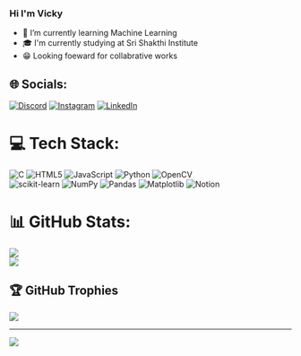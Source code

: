 ### Hi I'm Vicky

- 🌱 I’m currently learning Machine Learning
- 🎓 I'm currently studying at Sri Shakthi Institute
- 😁 Looking foeward for collabrative works


## 🌐 Socials:
[![Discord](https://img.shields.io/badge/Discord-%237289DA.svg?logo=discord&logoColor=white)](https://discord.gg/https://discord.gg/nFNbmJHT) [![Instagram](https://img.shields.io/badge/Instagram-%23E4405F.svg?logo=Instagram&logoColor=white)](https://instagram.com/dark_knight258) [![LinkedIn](https://img.shields.io/badge/LinkedIn-%230077B5.svg?logo=linkedin&logoColor=white)](https://linkedin.com/in/Vignesh-Kumar-098638294) 

# 💻 Tech Stack:
![C](https://img.shields.io/badge/c-%2300599C.svg?style=for-the-badge&logo=c&logoColor=white) ![HTML5](https://img.shields.io/badge/html5-%23E34F26.svg?style=for-the-badge&logo=html5&logoColor=white) ![JavaScript](https://img.shields.io/badge/javascript-%23323330.svg?style=for-the-badge&logo=javascript&logoColor=%23F7DF1E) ![Python](https://img.shields.io/badge/python-3670A0?style=for-the-badge&logo=python&logoColor=ffdd54) ![OpenCV](https://img.shields.io/badge/opencv-%23white.svg?style=for-the-badge&logo=opencv&logoColor=white) <br> ![scikit-learn](https://img.shields.io/badge/scikit--learn-%23F7931E.svg?style=for-the-badge&logo=scikit-learn&logoColor=white) ![NumPy](https://img.shields.io/badge/numpy-%23013243.svg?style=for-the-badge&logo=numpy&logoColor=white) ![Pandas](https://img.shields.io/badge/pandas-%23150458.svg?style=for-the-badge&logo=pandas&logoColor=white) ![Matplotlib](https://img.shields.io/badge/Matplotlib-%23ffffff.svg?style=for-the-badge&logo=Matplotlib&logoColor=black)
![Notion](https://img.shields.io/badge/Notion-%23000000.svg?style=for-the-badge&logo=notion&logoColor=white)
# 📊 GitHub Stats:
![](https://github-readme-stats.vercel.app/api?username=Vicky-258&theme=vue-dark&hide_border=false&include_all_commits=false&count_private=false)<br/>
![](https://github-readme-streak-stats.herokuapp.com/?user=Vicky-258&theme=vue-dark&hide_border=false)<br/>

## 🏆 GitHub Trophies
![](https://github-profile-trophy.vercel.app/?username=Vicky-258&theme=radical&no-frame=false&no-bg=false&margin-w=4)

---
[![](https://visitcount.itsvg.in/api?id=Vicky-258&icon=4&color=1)](https://visitcount.itsvg.in)
